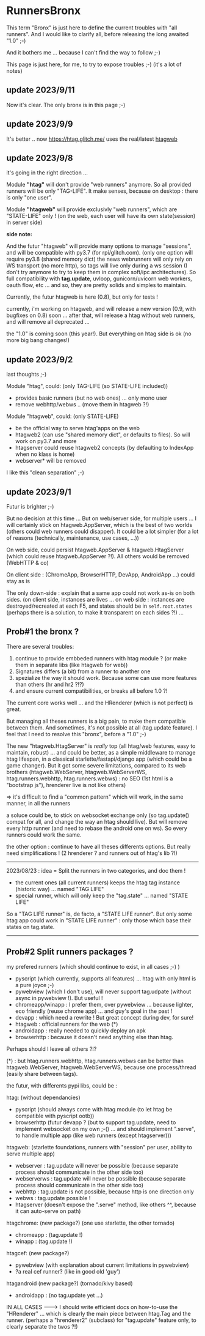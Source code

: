 # RunnersBronx

This term "Bronx" is just here to define the current troubles with "all runners". And I would like to clarify all, before releasing the long awaited "1.0" ;-)

And it bothers me ... because I can't find the way to follow ;-)

This page is just here, for me, to try to expose troubles ;-)
(it's a lot of notes)

## update 2023/9/11

Now it's clear. The only bronx is in this page ;-)

## update 2023/9/9

It's better .. now https://htag.glitch.me/ uses the real/latest [htagweb](https://github.com/manatlan/htagweb)

## update 2023/9/8
it's going in the right direction ...

Module **"htag"** will don't provide "web runners" anymore. So all provided runners will be only "TAG-LIFE".
It make senses, because on desktop : there is only "one user".

Module **"htagweb"** will provide exclusivly "web runners", which are "STATE-LIFE" only !
(on the web, each user will have its own state(session) in server side)

**side note:**

And the futur "htagweb" will provide many options to manage "sessions", and will be compatible with py3.7 (for rpi/glitch.com).
(only one option will require py3.8 (shared memory dict)
the news webrunners will only rely on WS transport (no more http), so tags will live only during a ws session (I don't try anymore to try to keep them in complex soft/ipc architectures). So full compatibility with **tag.update**, uvloop, gunicorn/uvicorn web workers, oauth flow, etc ... and so, they are pretty solids and simples to maintain.

Currently, the futur htagweb is here (0.8), but only for tests  !

currently, i'm working on htagweb, and will release a new version (0.9, with bugfixes on 0.8) soon ... after that, will release a htag without web runners, and will remove all deprecated ...

the "1.0" is coming soon (this year!). But everything on htag side is ok (no more big bang changes!)

## update 2023/9/2
last thoughts ;-)

Module "htag", could: (only TAG-LIFE (so STATE-LIFE included))
- provides basic runners (but no web ones) ... only mono user
- remove webhttp/webws .. (move them in htagweb ?!)

Module "htagweb", could: (only STATE-LIFE)
- be the official way to serve htag'apps on the web
- htagweb2 (can use "shared memory dict", or defaults to files). So will work on py3.7 and more
- htagserver could reuse htagweb2 concepts (by defaulting to IndexApp when no klass is home)
- webserver* will be removed

I like this "clean separation" ;-)

## update 2023/9/1

Futur is brighter ;-)

But no decision at this time ...  But on web/server side, for multiple users ... I will certainly stick on htagweb.AppServer, which is the best of two worlds (others could web runners could disapper). It could be a lot simpler (for a lot of reasons (technically, maintenance, use cases, ...))

On web side, could persist htagweb.AppServer & htagweb.HtagServer (which could reuse htagweb.AppServer ?!). All others would be removed (WebHTTP & co)

On client side : (ChromeApp, BrowserHTTP, DevApp, AndroidApp ...) could stay as is

The only down-side : explain that a same app could not work as-is on both sides. (on client side, instances are lives ... on web side : instances are destroyed/recreated at each F5, and states should be in `self.root.states` (perhaps there is a solution, to make it transparent on each sides ?!)
...


## Prob#1 the bronx ?
There are several troubles:

 1) continue to provide embbeded runners with htag module ? (or make them in separate libs (like htagweb for web))
 2) Signatures differs (a bit) from a runner to another one
 3) spezialize the way it should work. Because some can use more features than others (hr and hr2 ?!?)
 4) and ensure current compatibilities, or breaks all before 1.0 ?!

The current core works well ... and the HRenderer (which is not perfect) is great.

But managing all theses runners is a big pain, to make them compatible between them. And sometimes, it's not possible at all (tag.update feature). I feel that I need to resolve this "bronx", before a "1.0" ;-)

The new "htagweb.HtagServer" is *really* top (all htag/web features, easy to maintain, robust) ... and could be better, as a simple middleware to manage htag lifespan, in a classical starlette/fastapi/django app (which could be a game changer).
But it got some severe limitations, compared to its web brothers (htagweb.WebServer, htagweb.WebServerWS, htag.runners.webhttp, htag.runners.webws) : no SEO (1st html is a "bootstrap js"), hrenderer live is not like others)

=> it's difficult to find a "common pattern" which will work, in the same manner, in all the runners

a soluce could be, to stick on websocket exchange only (so tag.update() compat for all, and change the way an htag should live). But will remove every http runner (and need to rebase the android one on ws). So every runners could work the same.

the other option : continue to have all theses differents options. But really need simplifications ! (2 hrenderer ? and runners out of htag's lib ?!)

-----

2023/08/23 : idea = Split the runners in two categories, and doc them !
- the current ones (all current runners) keeps the htag tag instance (historic way) ... named "TAG LIFE"
- special runner, which will only keep the "tag.state" ... named "STATE LIFE"

So a "TAG LIFE runner" is, de facto, a "STATE LIFE runner". But only some htag app could work in "STATE LIFE runner" : only those which base their states on tag.state.

-----

## Prob#2 Split runners packages ?
my prefered runners (which should continue to exist, in all cases ;-) )

- pyscript (which currently, supports all features) ... htag with only html is a pure joyce ;-)
- pywebview (which I don't use), will never support tag.udpate (without async in pywebview !). But useful !
- chromeapp/winapp : I prefer them, over pywebview ... because lighter, eco friendly (reuse chrome app) ... and guy's goal in the past !
- devapp : which need a rewrite ! But great concept during dev, for sure!
- htagweb : official runners for the web (*)
- androidapp : really needed to quickly deploy an apk
- browserhttp : because it doesn't need anything else than htag.

Perhaps should I leave all others ?!?

(*) : but htag.runners.webhttp, htag.runners.webws can be better than htagweb.WebServer, htagweb.WebServerWS, because one process/thread (easily share between tags).

the futur, with differents pypi libs, could be :

htag: (without dependancies)
 - pyscript (should always come with htag module (to let htag be compatible with pyscript ootb))
 - browserhttp (futur devapp ? (but to support tag.update, need to implement websocket on my own ;-() ... and should implement ".serve", to handle multiple app (like web runners (except htagserver)))

htagweb: (starlette foundations, runners with "session" per user, ability to serve multiple app)
 - webserver   : tag.update will never be possible (because separate process should communicate in the other side too)
 - webserverws : tag.update will never be possible (because separate process should communicate in the other side too)
 - webhttp     : tag.update is not possible, because http is one direction only
 - webws       : tag.update possible !
 - htagserver (doesn't expose the ".serve" method, like others ^^, because it can auto-serve on path)

htagchrome: (new package?) (one use starlette, the other tornado)
 - chromeapp : (tag.update !)
 - winapp    : (tag.update !)

htagcef: (new package?)
 - pywebview (with explanation about current limitations in pywebview)
 - ?a real cef runner? (like in good old 'guy')

htagandroid (new package?) (tornado/kivy based)
 - androidapp : (no tag.update yet ...)

IN ALL CASES ---> I should write efficient docs on how-to-use the "HRenderer" ... which is clearly the main piece between htag.Tag and the runner. (perhaps a "hrenderer2" (subclass) for "tag.update" feature only, to clearly separate the twos ?!)

